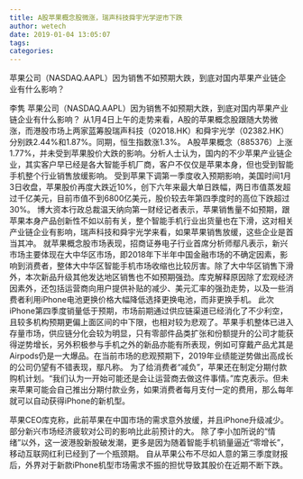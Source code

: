 ```yaml
---
title: A股苹果概念股微涨，瑞声科技舜宇光学逆市下跌
author: wetech
date: 2019-01-04 13:05:07
tags: 
categories: 
---
```

苹果公司（NASDAQ.AAPL）因为销售不如预期大跌，到底对国内苹果产业链企业有什么影响？
<!-- more -->
李隽
苹果公司（NASDAQ.AAPL）因为销售不如预期大跌，到底对国内苹果产业链企业有什么影响？
从1月4日上午的走势来看，A股的苹果概念股跟随大势微涨，而港股市场上两家蓝筹股瑞声科技（02018.HK）和舜宇光学（02382.HK）分别跌2.44%和1.87%。同期，恒生指数涨1.3%。
A股苹果概念（885376）上涨1.77%，并未受到苹果股价大跌的影响。分析人士认为，国内的不少苹果产业链企业，其实客户早已经是各大智能手机厂商，客户不仅仅是苹果本身，但也受到智能手机整个行业销售放缓影响。
受到苹果下调第一季度收入预期影响，美国时间1月3日收盘，苹果股价再度大跌近10%，创下六年来最大单日跌幅，两日市值蒸发超过千亿美元，目前市值不到6800亿美元，股价较去年第四季度时的高位下跌超过30%。
博大资本行政总裁温天纳向第一财经记者表示，苹果销售量不如预期，跟苹果本身产品创新性不如以前有关，整个智能手机行业出货量也在下滑，这对相关产业链企业有影响，瑞声科技和舜宇光学来看，如果苹果销售放缓，这些企业是首当其冲。
就苹果概念股市场表现，招商证券电子行业首席分析师鄢凡表示，新兴市场主要体现在大中华区市场，即2018年下半年中国金融市场的不确定因素，影响到消费者，整体大中华区智能手机市场收缩也比较厉害。除了大中华区销售下滑外，本次新品升级其他发达地区销售也不如预期强劲。库克解释原因除了宏观经济因素外，还包括运营商向用户提供补贴的减少、美元汇率的强劲走势，以及一些消费者利用iPhone电池更换价格大幅降低选择更换电池，而非更换手机。
此次iPhone第四季度销量低于预期，市场前期通过供应链渠道已经消化了不少利空，且较多机构预期更偏上面区间的中下限，也相对较为悲观了。苹果手机整体已进入存量市场，供应链分化会较为明显，只有零部件品类扩张和份额提升的公司才能获得逆势增长，另外积极参与手机之外的新品亦能有所表现，例如可穿戴产品尤其是Airpods仍是一大爆品。在当前市场的悲观预期下，2019年业绩能逆势做出高成长的公司仍望有不错表现，鄢凡称。
为了给消费者“减负”，苹果还在制定分期付款购机计划。“我们认为一开始可能还是会让运营商去做这件事情。”库克表示。但未来苹果可能会自己推出分期付款业务，如果消费者每月支付一定的费用，那么每年就可以自动获得iPhone的新机型。
 
 
 
苹果CEO库克称，此前苹果在中国市场的需求意外放缓，并且iPhone升级减少。部分新兴市场经济疲软对公司的影响比此前预计的大。
除了李小加所说的“情绪”以外，这一波港股新股破发潮，更多是因为随着智能手机销量逼近“零增长”，移动互联网红利已经到了一个瓶颈期。
自从苹果公布不尽如人意的第三季度财报后，外界对于新款iPhone机型市场需求不振的担忧导致其股价在近期不断下跌。
